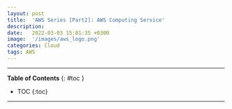 ```yaml
---
layout: post
title:  'AWS Series [Part2]: AWS Computing Service'
description: 
date:   2022-03-03 15:01:35 +0300
image:  '/images/aws_logo.png'
categories: Cloud
tags: AWS
---
```

---

**Table of Contents**
{: #toc }
*  TOC
{:toc}

---

